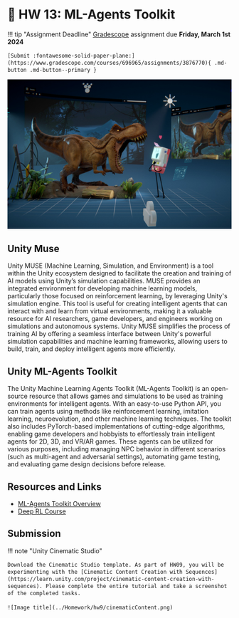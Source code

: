 # 🤖 HW 13: ML-Agents Toolkit

!!! tip "Assignment Deadline"
    [Gradescope](https://www.gradescope.com/) assignment due **Friday, March 1st 2024**

    [Submit :fontawesome-solid-paper-plane:](https://www.gradescope.com/courses/696965/assignments/3876770){ .md-button .md-button--primary }

![Image title](../Homework/hw9/cinematicStudioImage.jpeg)

## Unity Muse

Unity MUSE (Machine Learning, Simulation, and Environment) is a tool within the Unity ecosystem designed to facilitate the creation and training of AI models using Unity’s simulation capabilities. MUSE provides an integrated environment for developing machine learning models, particularly those focused on reinforcement learning, by leveraging Unity's simulation engine. This tool is useful for creating intelligent agents that can interact with and learn from virtual environments, making it a valuable resource for AI researchers, game developers, and engineers working on simulations and autonomous systems. Unity MUSE simplifies the process of training AI by offering a seamless interface between Unity's powerful simulation capabilities and machine learning frameworks, allowing users to build, train, and deploy intelligent agents more efficiently.

##  Unity ML-Agents Toolkit

The Unity Machine Learning Agents Toolkit (ML-Agents Toolkit) is an open-source resource that allows games and simulations to be used as training environments for intelligent agents. With an easy-to-use Python API, you can train agents using methods like reinforcement learning, imitation learning, neuroevolution, and other machine learning techniques. The toolkit also includes PyTorch-based implementations of cutting-edge algorithms, enabling game developers and hobbyists to effortlessly train intelligent agents for 2D, 3D, and VR/AR games. These agents can be utilized for various purposes, including managing NPC behavior in different scenarios (such as multi-agent and adversarial settings), automating game testing, and evaluating game design decisions before release. 

## Resources and Links
* [ML-Agents Toolkit Overview](https://unity-technologies.github.io/ml-agents/ML-Agents-Overview/)
* [Deep RL Course](https://huggingface.co/learn/deep-rl-course/en/unit5/introduction)

## Submission

!!! note "Unity Cinematic Studio"

    Download the Cinematic Studio template. As part of HW09, you will be experimenting with the [Cinematic Content Creation with Sequences](https://learn.unity.com/project/cinematic-content-creation-with-sequences). Please complete the entire tutorial and take a screenshot of the completed tasks. 

    ![Image title](../Homework/hw9/cinematicContent.png) 